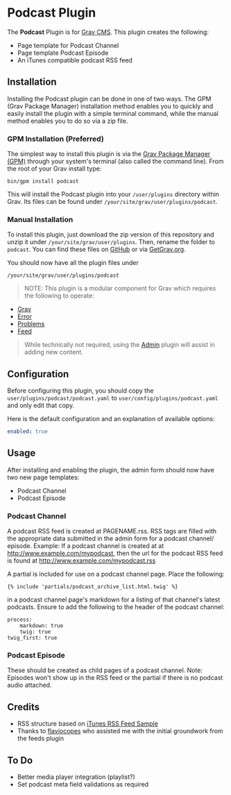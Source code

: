 # Podcast Plugin

The **Podcast** Plugin is for [Grav CMS](http://github.com/getgrav/grav). This plugin creates the following:
- Page template for Podcast Channel
- Page template Podcast Episode
- An iTunes compatible podcast RSS feed

## Installation

Installing the Podcast plugin can be done in one of two ways. The GPM (Grav Package Manager) installation method enables you to quickly and easily install the plugin with a simple terminal command, while the manual method enables you to do so via a zip file.

### GPM Installation (Preferred)

The simplest way to install this plugin is via the [Grav Package Manager (GPM)](http://learn.getgrav.org/advanced/grav-gpm) through your system's terminal (also called the command line).  From the root of your Grav install type:

    bin/gpm install podcast

This will install the Podcast plugin into your `/user/plugins` directory within Grav. Its files can be found under `/your/site/grav/user/plugins/podcast`.

### Manual Installation

To install this plugin, just download the zip version of this repository and unzip it under `/your/site/grav/user/plugins`. Then, rename the folder to `podcast`. You can find these files on [GitHub](https://github.com//grav-plugin-podcast) or via [GetGrav.org](http://getgrav.org/downloads/plugins#extras).

You should now have all the plugin files under

    /your/site/grav/user/plugins/podcast
	
> NOTE: This plugin is a modular component for Grav which requires the following to operate:
* [Grav](http://github.com/getgrav/grav)
* [Error](https://github.com/getgrav/grav-plugin-error)
* [Problems](https://github.com/getgrav/grav-plugin-problems)
* [Feed](https://github.com/getgrav/grav-plugin-feed)

> While technically not required, using the [Admin](https://github.com/getgrav/grav-plugin-admin) plugin will assist in adding new content.

## Configuration

Before configuring this plugin, you should copy the `user/plugins/podcast/podcast.yaml` to `user/config/plugins/podcast.yaml` and only edit that copy.

Here is the default configuration and an explanation of available options:

```yaml
enabled: true
```

## Usage

After installing and enabling the plugin, the admin form should now have two new page templates:
- Podcast Channel
- Podcast Episode

### Podcast Channel

A podcast RSS feed is created at PAGENAME.rss.  RSS tags are filled with the appropriate data submitted in the admin form for a podcast channel/ episode.
Example:
If a podcast channel is created at  at http://www.example.com/mypodcast, then the url for the podcast RSS feed is found at http://www.example.com/mypodcast.rss

A partial is included for use on a podcast channel page.  Place the following:
```
{% include 'partials/podcast_archive_list.html.twig' %}
```
in a podcast channel page's markdown for a listing of that channel's latest podcasts.  Ensure to add the following to the header of the podcast channel:
```
process:
    markdown: true
    twig: true
twig_first: true
```

### Podcast Episode

These should be created as child pages of a podcast channel.  Note: Episodes won't show up in the RSS feed or the partial if there is no podcast audio attached.

## Credits

- RSS structure based on [iTunes RSS Feed Sample](https://help.apple.com/itc/podcasts_connect/#/itcbaf351599)
- Thanks to [flaviocopes](https://github.com/flaviocopes) who assisted me with the initial groundwork from the feeds plugin

## To Do

- Better media player integration (playlist?)
- Set podcast meta field validations as required